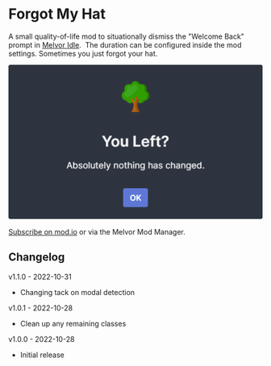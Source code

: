 # Forgot My Hat

A small quality-of-life mod to situationally dismiss the "Welcome Back" prompt in [Melvor Idle](https://melvoridle.com/).  The duration can be configured inside the mod settings.  Sometimes you just forgot your hat.

![You Left](assets/you-left.png "Welcome Back popup showing nothing has changed")

[Subscribe on mod.io](https://mod.io/g/melvoridle/m/forgot-my-hat) or via the Melvor Mod Manager.

## Changelog

v1.1.0 - 2022-10-31
* Changing tack on modal detection

v1.0.1 - 2022-10-28
* Clean up any remaining classes

v1.0.0 - 2022-10-28
* Initial release
